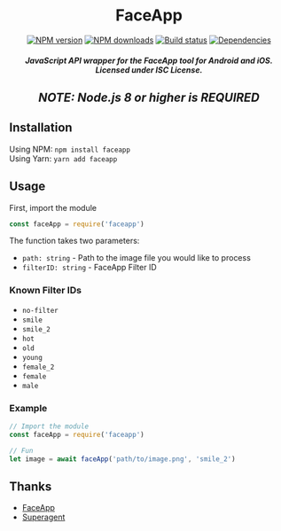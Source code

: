 <h1 align='center'>FaceApp</h1>
<div align="center">
  <p>
    <a href="https://www.npmjs.com/package/faceapp"><img src="https://img.shields.io/npm/v/faceapp.svg?maxAge=3600" alt="NPM version" /></a>
    <a href="https://www.npmjs.com/package/faceapp"><img src="https://img.shields.io/npm/dt/faceapp.svg?maxAge=3600" alt="NPM downloads" /></a>
    <a href="https://travis-ci.org/lolPants/faceapp"><img src="https://travis-ci.org/lolPants/faceapp.svg" alt="Build status" /></a>
    <a href="https://david-dm.org/lolpants/faceapp"><img src="https://img.shields.io/david/lolpants/faceapp.svg?maxAge=3600" alt="Dependencies" /></a>
  </p>
</div>

<h5 align='center'>JavaScript API wrapper for the FaceApp tool for Android and iOS. Licensed under ISC License.</h5>

<h2 align='center'><i>NOTE: Node.js 8 or higher is REQUIRED</i></h2>

## Installation
Using NPM: `npm install faceapp`  
Using Yarn: `yarn add faceapp`

## Usage
First, import the module
```js
const faceApp = require('faceapp')
```

The function takes two parameters:
* `path: string` - Path to the image file you would like to process
* `filterID: string` - FaceApp Filter ID

### Known Filter IDs
* `no-filter`
* `smile`
* `smile_2`
* `hot`
* `old`
* `young`
* `female_2`
* `female`
* `male`

### Example
```js
// Import the module
const faceApp = require('faceapp')

// Fun
let image = await faceApp('path/to/image.png', 'smile_2')
```

## Thanks
* [FaceApp](https://www.faceapp.com/)
* [Superagent](https://visionmedia.github.io/superagent/)